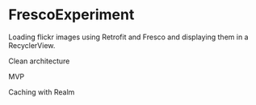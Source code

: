 # FrescoExperiment

Loading flickr images using Retrofit and Fresco and displaying them in a RecyclerView.

Clean architecture 

MVP

Caching with Realm
